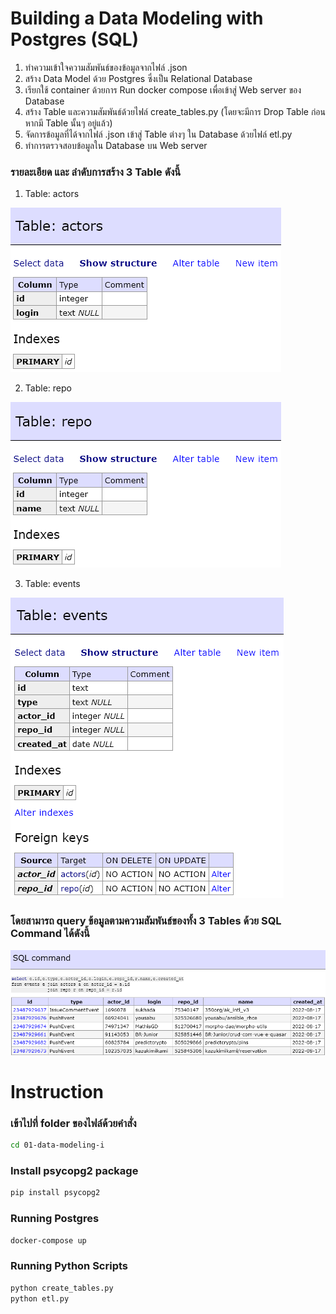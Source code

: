 # Building a Data Modeling with Postgres (SQL)

1. ทำความเข้าใจความสัมพันธ์ของข้อมูลจากไฟล์ .json
2. สร้าง Data Model ด้วย Postgres ซึ่งเป็น Relational Database
3. เรียกใช้ container ด้วยการ Run docker compose เพื่อเข้าสู่ Web server ของ Database
4. สร้าง Table และความสัมพันธ์ด้วยไฟล์ create_tables.py (โดยจะมีการ Drop Table ก่อน หากมี Table นั้นๆ อยู่แล้ว)
5. จัดการข้อมูลที่ได้จากไฟล์ .json เข้าสู่ Table ต่างๆ ใน Database ด้วยไฟล์ etl.py
6. ทำการตรวจสอบข้อมูลใน Database บน Web server

### รายละเอียด และ ลำดับการสร้าง 3 Table ดังนี้
1. Table: actors

![Alt text](image/image-1.png)

2. Table: repo

![Alt text](image/image-2.png)

3. Table: events

![Alt text](image/image-3.png)

### โดยสามารถ query ข้อมูลตามความสัมพันธ์ของทั้ง 3 Tables ด้วย SQL Command ได้ดังนี้

![Alt text](image/image-4.png)



# Instruction
### เข้าไปที่ folder ของไฟล์ด้วยคำสั่ง

```sh
cd 01-data-modeling-i
```

### Install psycopg2 package

```sh
pip install psycopg2
```

### Running Postgres

```sh
docker-compose up
```

### Running Python Scripts
```sh
python create_tables.py
python etl.py
```